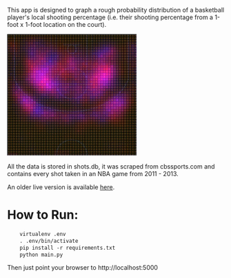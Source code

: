 This app is designed to graph a rough probability distribution of a basketball player's local shooting percentage (i.e. their shooting percentage from a 1-foot x 1-foot location on the court).

![Kobe Bryant example](/kobe_example.gif "Example (Kobe Bryant):")

All the data is stored in shots.db, it was scraped from cbssports.com and contains every shot taken in an NBA game from 2011 - 2013. 

An older live version is available [here](http://willhorning.pythonanywhere.com). 

How to Run:
===========

		virtualenv .env
		. .env/bin/activate
		pip install -r requirements.txt
		python main.py

Then just point your browser to http://localhost:5000
